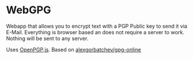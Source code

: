 # WebGPG

Webapp that allows you to encrypt text with a PGP Public key to send it via E-Mail. Everything is browser based an does not require a server to work. Nothing will be sent to any server.

Uses <a href="https://github.com/openpgpjs/openpgpjs">OpenPGP.js</a>.
Based on <a href="https://github.com/alexgorbatchev/gpg-online/">alexgorbatchev/gpg-online</a>



